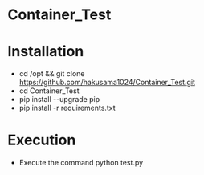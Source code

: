 # Container_Test

# Installation

- cd /opt && git clone https://github.com/hakusama1024/Container_Test.git
- cd Container_Test
- pip install --upgrade pip
- pip install -r requirements.txt

# Execution

- Execute the command python test.py
